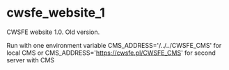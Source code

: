 # cwsfe_website_1
CWSFE website 1.0. Old version.

Run with one environment variable 
CMS_ADDRESS='/../../CWSFE_CMS' for local CMS or
CMS_ADDRESS='https://cwsfe.pl/CWSFE_CMS' for second server with CMS